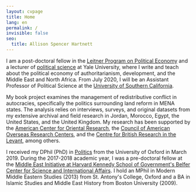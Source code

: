 ```yaml
---
layout: cvpage
title: Home
lang: en
permalink: /
invisible: false
seo:
  title: Allison Spencer Hartnett
---
```


​I am a post-doctoral fellow in the [Leitner Program on Political Economy](https://leitner.yale.edu/) and a lecturer of [political science](https://politicalscience.yale.edu/) at Yale University, where I write and teach about the political economy of authoritarianism, development, and the Middle East and North Africa. From July 2020, I will be an Assistant Professor of Political Science at the [University of Southern California](https://dornsife.usc.edu/poir/).

My book project examines the management of redistributive conflict in autocracies, specifically the politics surrounding land reform in MENA states. The analysis relies on interviews, surveys, and original datasets from my extensive archival and field research in Jordan, Morocco, Egypt, the United States, and the United Kingdom. My research has been supported by the [American Center for Oriental Research](https://www.acorjordan.org/), the [Council of American Overseas Research Centers](https://www.caorc.org/), and the [Centre for British Research in the Levant](http://cbrl.org.uk), among others.

I received my DPhil (PhD) in [Politics](https://www.politics.ox.ac.uk/) from the University of Oxford in March 2019. During the 2017-2018 academic year, I was a pre-doctoral fellow at the [Middle East Initiative at Harvard Kennedy School of Government's Belfer Center for Science and International Affairs](https://www.belfercenter.org/project/middle-east-initiative).  I hold an MPhil in Modern Middle Eastern Studies (2013) from St. Antony's College, Oxford and a BA in Islamic Studies and Middle East History from Boston University (2009).
